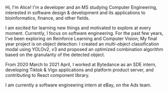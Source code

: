 Hi, I'm Alice!
I'm a developer and an MS studying Computer Engineering, interested in software design & development and its applications to bioinformatics, finance, and other fields.

I am excited for learning new things and motivated to explore at every moment. Currently, I focus on software engineering. For the past few years, I've been exploring on Reinforce Learning and Computer Vision; My final year project is on object detection: I created an multi-object classification modal using YOLOv2, v3 and proposed an optimized combination algorithm based on the granularity of the detected object.

From 2020 March to 2021 April, I worked at Bytedance as an SDE intern, developing Tiktok & Vigo applications and platform product server, and contributing to React component library.

I am currently a software engineering intern at eBay, on the Ads team.

